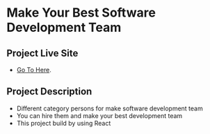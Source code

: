 # Make Your Best Software Development Team

## Project Live Site

- [Go To Here](https://make-development-team-react-najmul-ovi.netlify.app/).

## Project Description

- Different category persons for make software development team
- You can hire them and make your best development team
- This project build by using React
